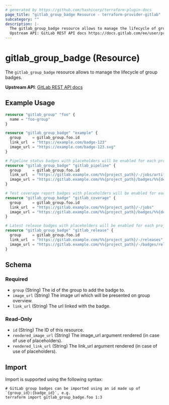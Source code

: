 ```yaml
---
# generated by https://github.com/hashicorp/terraform-plugin-docs
page_title: "gitlab_group_badge Resource - terraform-provider-gitlab"
subcategory: ""
description: |-
  The gitlab_group_badge resource allows to manage the lifecycle of group badges.
  Upstream API: GitLab REST API docs https://docs.gitlab.com/ee/user/project/badges.html#group-badges
---
```


# gitlab_group_badge (Resource)

The `gitlab_group_badge` resource allows to manage the lifecycle of group badges.

**Upstream API**: [GitLab REST API docs](https://docs.gitlab.com/ee/user/project/badges.html#group-badges)

## Example Usage

```terraform
resource "gitlab_group" "foo" {
  name = "foo-group"
}

resource "gitlab_group_badge" "example" {
  group     = gitlab_group.foo.id
  link_url  = "https://example.com/badge-123"
  image_url = "https://example.com/badge-123.svg"
}

# Pipeline status badges with placeholders will be enabled for each project
resource "gitlab_group_badge" "gitlab_pipeline" {
  group     = gitlab_group.foo.id
  link_url  = "https://gitlab.example.com/%%{project_path}/-/jobs/artifacts/main/browse"
  image_url = "https://gitlab.example.com/%%{project_path}/badges/%%{default_branch}/pipeline.svg"
}

# Test coverage report badges with placeholders will be enabled for each project
resource "gitlab_group_badge" "gitlab_coverage" {
  group     = gitlab_group.foo.id
  link_url  = "https://gitlab.example.com/%%{project_path}/-/jobs"
  image_url = "https://gitlab.example.com/%%{project_path}/badges/%%{default_branch}/coverage.svg"
}

# Latest release badges with placeholders will be enabled for each project
resource "gitlab_group_badge" "gitlab_release" {
  group     = gitlab_group.foo.id
  link_url  = "https://gitlab.example.com/%%{project_path}/-/releases"
  image_url = "https://gitlab.example.com/%%{project_path}/-/badges/release.svg"
}
```

<!-- schema generated by tfplugindocs -->
## Schema

### Required

- `group` (String) The id of the group to add the badge to.
- `image_url` (String) The image url which will be presented on group overview.
- `link_url` (String) The url linked with the badge.

### Read-Only

- `id` (String) The ID of this resource.
- `rendered_image_url` (String) The image_url argument rendered (in case of use of placeholders).
- `rendered_link_url` (String) The link_url argument rendered (in case of use of placeholders).

## Import

Import is supported using the following syntax:

```shell
# GitLab group badges can be imported using an id made up of `{group_id}:{badge_id}`, e.g.
terraform import gitlab_group_badge.foo 1:3
```
